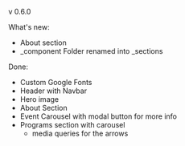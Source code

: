 v 0.6.0

What's new:

- About section
- \_component Folder renamed into \_sections

Done:

- Custom Google Fonts
- Header with Navbar
- Hero image
- About Section
- Event Carousel with modal button for more info
- Programs section with carousel
  - media queries for the arrows
